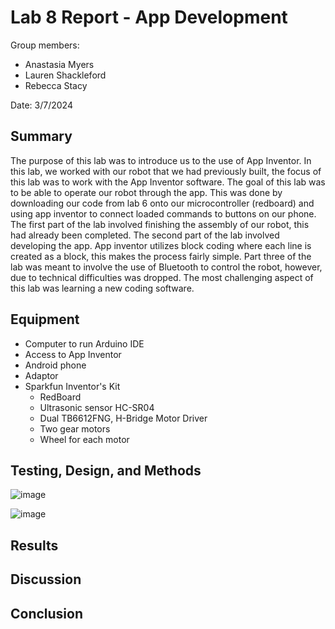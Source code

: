 # Lab 8 Report - App Development

Group members:
* Anastasia Myers
* Lauren Shackleford
* Rebecca Stacy

Date: 3/7/2024

## Summary
The purpose of this lab was to introduce us to the use of App Inventor. In this lab, we worked with our robot that we had previously built, the focus of this lab was to work with the App Inventor software. The goal of this lab was to be able to operate our robot through the app. This was done by downloading our code from lab 6 onto our microcontroller (redboard) and using app inventor to connect loaded commands to buttons on our phone. The first part of the lab involved finishing the assembly of our robot, this had already been completed. The second part of the lab involved developing the app. App inventor utilizes block coding where each line is created as a block, this makes the process fairly simple. Part three of the lab was meant to involve the use of Bluetooth to control the robot, however, due to technical difficulties was dropped. The most challenging aspect of this lab was learning a new coding software.


## Equipment

- Computer to run Arduino IDE
- Access to App Inventor
- Android phone
- Adaptor
- Sparkfun Inventor's Kit
  - RedBoard
  - Ultrasonic sensor HC-SR04
  - Dual TB6612FNG, H-Bridge Motor Driver
  - Two gear motors
  - Wheel for each motor

## Testing, Design, and Methods

![image](https://github.com/Perc312/BAE305-SP24-Lab8/assets/156240511/15fb0448-7c61-4061-9785-303ec838a527)

![image](https://github.com/Perc312/BAE305-SP24-Lab8/assets/156240511/b46a36ee-f392-4ee2-9d0a-778505a4206c)



## Results



## Discussion


## Conclusion
